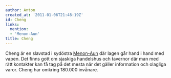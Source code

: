 ```yaml
---
author: Anton
created_at: '2011-01-06T21:48:19Z'
id: Cheng
links:
  mention:
  - 'Menon-Aun'
title: Cheng
---
```


Cheng är en slavstad i sydöstra [Menon-Aun] där lagen går hand i hand med vapen. Det finns gott om
sjaskiga handelshus och tavernor där man med rätt kontakter kan få tag på det mesta när det gäller
information och olagliga varor. Cheng har omkring 180.000 invånare.

  [Menon-Aun]: Menon-Aun

